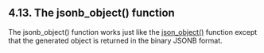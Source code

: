 ## 4\.13\. The jsonb\_object() function



The jsonb\_object() function works just like the [json\_object()](json1.html#jobj) function
except that the generated object is returned in the binary JSONB format.




